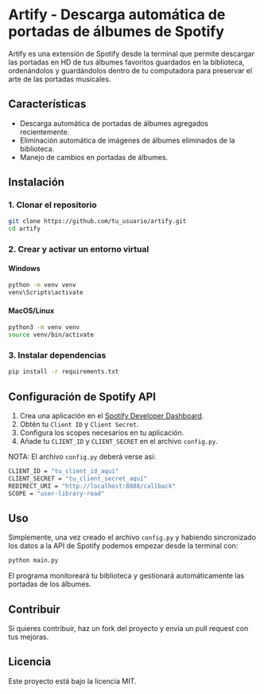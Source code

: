 # Artify - Descarga automática de portadas de álbumes de Spotify
Artify es una extensión de Spotify desde la terminal que permite descargar las portadas en HD de tus álbumes favoritos guardados en la biblioteca, ordenándolos y guardándolos dentro de tu computadora para preservar el arte de las portadas musicales.

## Características
- Descarga automática de portadas de álbumes agregados recientemente.
- Eliminación automática de imágenes de álbumes eliminados de la biblioteca.
- Manejo de cambios en portadas de álbumes.

## Instalación

### 1. Clonar el repositorio
```sh
git clone https://github.com/tu_usuario/artify.git
cd artify
```

### 2. Crear y activar un entorno virtual
#### Windows
```sh
python -m venv venv
venv\Scripts\activate
```
#### MacOS/Linux
```sh
python3 -m venv venv
source venv/bin/activate
```

### 3. Instalar dependencias
```sh
pip install -r requirements.txt
```

## Configuración de Spotify API
1. Crea una aplicación en el [Spotify Developer Dashboard](https://developer.spotify.com/dashboard/applications).
2. Obtén tu `Client ID` y `Client Secret`.
3. Configura los scopes necesarios en tu aplicación.
4. Añade tu `CLIENT_ID` y `CLIENT_SECRET` en el archivo `config.py`.

NOTA: El archivo `config.py` deberá verse así:
```sh
CLIENT_ID = "tu_client_id_aquí"
CLIENT_SECRET = "tu_client_secret_aquí"
REDIRECT_URI = "http://localhost:8888/callback"
SCOPE = "user-library-read"
```

## Uso
Simplemente, una vez creado el archivo `config.py` y habiendo sincronizado los datos a la API de Spotify podemos empezar desde la terminal con:
```sh
python main.py
```
El programa monitoreará tu biblioteca y gestionará automáticamente las portadas de los álbumes.

## Contribuir
Si quieres contribuir, haz un fork del proyecto y envía un pull request con tus mejoras.

## Licencia
Este proyecto está bajo la licencia MIT.
